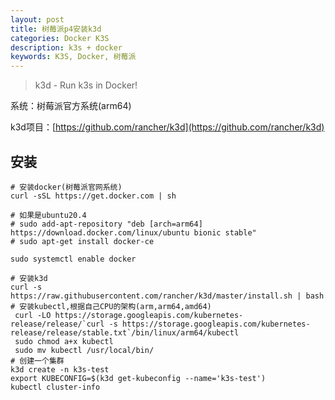 ```yaml
---
layout: post
title: 树莓派p4安装k3d
categories: Docker K3S
description: k3s + docker
keywords: K3S, Docker, 树莓派
---
```


>  k3d - Run k3s in Docker!

<!-- more -->

系统：树莓派官方系统(arm64)

k3d项目：[https://github.com/rancher/k3d](https://github.com/rancher/k3d)

## 安装

```shell
# 安装docker(树莓派官网系统)
curl -sSL https://get.docker.com | sh

# 如果是ubuntu20.4
# sudo add-apt-repository "deb [arch=arm64] https://download.docker.com/linux/ubuntu bionic stable"
# sudo apt-get install docker-ce

sudo systemctl enable docker

# 安装k3d
curl -s https://raw.githubusercontent.com/rancher/k3d/master/install.sh | bash
# 安装kubectl,根据自己CPU的架构(arm,arm64,amd64)
 curl -LO https://storage.googleapis.com/kubernetes-release/release/`curl -s https://storage.googleapis.com/kubernetes-release/release/stable.txt`/bin/linux/arm64/kubectl
 sudo chmod a+x kubectl
 sudo mv kubectl /usr/local/bin/
# 创建一个集群
k3d create -n k3s-test
export KUBECONFIG=$(k3d get-kubeconfig --name='k3s-test')
kubectl cluster-info 

```

